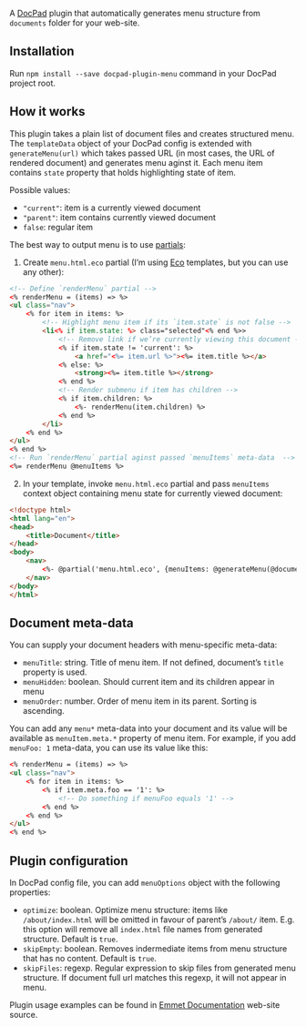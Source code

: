 A [DocPad](https://github.com/bevry/docpad) plugin that automatically generates menu structure from `documents` folder for your web-site.

## Installation ##

Run `npm install --save docpad-plugin-menu` command in your DocPad project root.
    
## How it works ##

This plugin takes a plain list of document files and creates structured menu. The `templateData` object of your DocPad config is extended with `generateMenu(url)` which takes passed URL (in most cases, the URL of rendered document) and generates menu aginst it. Each menu item contains `state` property that holds highlighting state of item.

Possible values:

* `"current"`: item is a currently viewed document
* `"parent"`: item contains currently viewed document
* `false`: regular item

The best way to output menu is to use [partials](https://github.com/docpad/docpad-plugin-partials):

1. Create `menu.html.eco` partial (I’m using [Eco](https://github.com/sstephenson/eco) templates, but you can use any other):

```html
<!-- Define `renderMenu` partial -->
<% renderMenu = (items) => %>
<ul class="nav">
    <% for item in items: %>
        <!-- Highlight menu item if its `item.state` is not false -->
        <li<% if item.state: %> class="selected"<% end %>>
            <!-- Remove link if we’re currently viewing this document -->
            <% if item.state != 'current': %>
                <a href="<%= item.url %>"><%= item.title %></a>
            <% else: %>
                <strong><%= item.title %></strong>
            <% end %>
            <!-- Render submenu if item has children -->
            <% if item.children: %>
                <%- renderMenu(item.children) %>
            <% end %>
        </li>
    <% end %>
</ul>   
<% end %>
<!-- Run `renderMenu` partial aginst passed `menuItems` meta-data  -->
<%= renderMenu @menuItems %>
```

2. In your template, invoke `menu.html.eco` partial and pass `menuItems` context object containing menu state for currently viewed document:

```html
<!doctype html>
<html lang="en">
<head>
    <title>Document</title>
</head>
<body>
    <nav>
        <%- @partial('menu.html.eco', {menuItems: @generateMenu(@document.url)}) %>
    </nav>
</body>
</html>
```

## Document meta-data ##

You can supply your document headers with menu-specific meta-data:

* `menuTitle`: string. Title of menu item. If not defined, document’s `title` property is used.
* `menuHidden`: boolean. Should current item and its children appear in menu
* `menuOrder`: number. Order of menu item in its parent. Sorting is ascending.

You can add any `menu*` meta-data into your document and its value will be available as `menuItem.meta.*` property of menu item. For example, if you add `menuFoo: 1` meta-data, you can use its value like this:

```html
<% renderMenu = (items) => %>
<ul class="nav">
    <% for item in items: %>
        <% if item.meta.foo == '1': %>
            <!-- Do something if menuFoo equals '1' -->
        <% end %>
    <% end %>
</ul>   
<% end %>
```

## Plugin configuration ##

In DocPad config file, you can add `menuOptions` object with the following properties:

* `optimize`: boolean. Optimize menu structure: items like `/about/index.html` will be omitted in favour of parent’s `/about/` item. E.g. this option will remove all `index.html` file names from generated structure. Default is `true`.
* `skipEmpty`: boolean. Removes indermediate items from menu structure that has no content. Default is `true`.
* `skipFiles`: regexp. Regular expression to skip files from generated menu structure. If document full url matches this regexp, it will not appear in menu.

Plugin usage examples can be found in [Emmet Documentation](https://github.com/emmetio/emmet-docs) web-site source.
